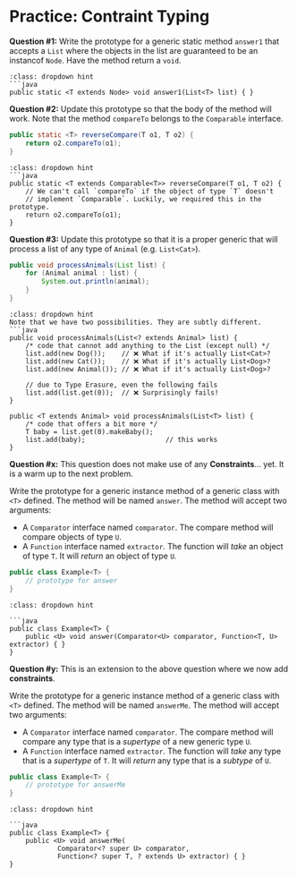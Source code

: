 # <i class="fas fa-pen-square fa-fw"></i> Practice: Contraint Typing

**Question #1:** Write the prototype for a generic static method `answer1` that accepts a `List` where the objects in the list are guaranteed to be an instancof `Node`. Have the method return a `void`.  

```{admonition} Click to see answer
:class: dropdown hint
```java
public static <T extends Node> void answer1(List<T> list) { }
```

**Question #2:** Update this prototype so that the body of the method will work. Note that the method `compareTo` belongs to the `Comparable` interface.  
```java
public static <T> reverseCompare(T o1, T o2) {
    return o2.compareTo(o1);
}  
```

```{admonition} Click to see answer
:class: dropdown hint
```java
public static <T extends Comparable<T>> reverseCompare(T o1, T o2) {
    // We can't call `compareTo` if the object of type `T` doesn't
    // implement `Comparable`. Luckily, we required this in the prototype.
    return o2.compareTo(o1);
}  

```

**Question #3:** Update this prototype so that it is a proper generic that will process a list of any type of `Animal` (e.g. `List<Cat>`).

```java
public void processAnimals(List list) {
    for (Animal animal : list) {
        System.out.println(animal);
    }
}
```
```{admonition} Click to see answer
:class: dropdown hint
Note that we have two possibilities. They are subtly different.
```java
public void processAnimals(List<? extends Animal> list) {
    /* code that cannot add anything to the List (except null) */
    list.add(new Dog());    // ❌ What if it's actually List<Cat>?
    list.add(new Cat());    // ❌ What if it's actually List<Dog>?
    list.add(new Animal()); // ❌ What if it's actually List<Dog>?

    // due to Type Erasure, even the following fails
    list.add(list.get(0));  // ❌ Surprisingly fails!
}

public <T extends Animal> void processAnimals(List<T> list) {
    /* code that offers a bit more */
    T baby = list.get(0).makeBaby();
    list.add(baby);                    // this works
}
```
**Question #x:** This question does not make use of any **Constraints**... yet. It is a warm up to the next problem.  

Write the prototype for a generic instance method of a generic class with `<T>` defined. The method will be named `answer`. The method will accept two arguments:  
* A `Comparator` interface named `comparator`. The compare method will compare objects of type `U`.  
* A `Function` interface named `extractor`. The function will _take_ an object of type `T`. It will _return_ an object of type `U`.  

```java
public class Example<T> {
    // prototype for answer
}
```

```{admonition} Click to see answer
:class: dropdown hint

```java
public class Example<T> {
    public <U> void answer(Comparator<U> comparator, Function<T, U> extractor) { }
}
```
**Question #y:** This is an extension to the above question where we now add **constraints**.  

Write the prototype for a generic instance method of a generic class with `<T>` defined. The method will be named `answerMe`. The method will accept two arguments:  
* A `Comparator` interface named `comparator`. The compare method will compare any type that is a _supertype_ of a new generic type `U`.  
* A `Function` interface named `extractor`. The function will _take_ any type that is a _supertype_ of `T`. It will _return_ any type that is a _subtype_ of `U`.  

```java
public class Example<T> {
    // prototype for answerMe
}
```

```{admonition} Click to see answer
:class: dropdown hint

```java
public class Example<T> {
    public <U> void answerMe(
            Comparator<? super U> comparator,
            Function<? super T, ? extends U> extractor) { }
}
```